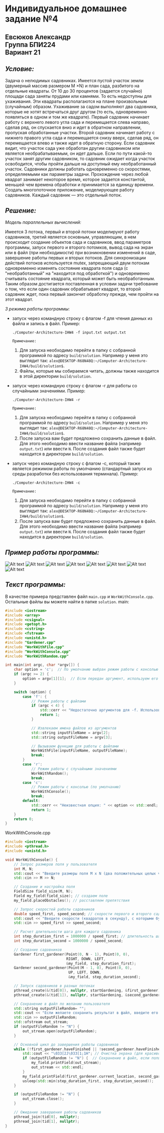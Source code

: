 # Индивидуальное домашнее задание №4
## Евсюков Александр  <br/> Группа БПИ224  <br/> Вариант 21
## _Условие:_ 
Задача о нелюдимых садовниках. Имеется пустой участок земли (двумерный массив размером M ×N) и план сада, разбитого на
отдельные квадраты. От 10 до 30 процентов (задается случайно)
площади сада заняты прудами или камнями. То есть недоступны
для ухаживания. Эти квадраты располагаются на плане произвольным (случайным) образом. Ухаживание за садом выполняют два
садовника, которые не хотят встречаться друг другом (то есть, одновременно появляться в одном и том же квадрате). Первый садовник начинает работу с верхнего левого угла сада и перемещается
слева направо, сделав ряд, он спускается вниз и идет в обратном
направлении, пропуская обработанные участки. Второй садовник
начинает работу с нижнего правого угла сада и перемещается снизу
вверх, сделав ряд, он перемещается влево и также идет в обратную
сторону. Если садовник видит, что участок сада уже обработан другим садовником или является необрабатываемым, он идет дальше.
Если по пути какой-то участок занят другим садовником, то садовник ожидает когда участок освободится, чтобы пройти дальше на
доступный ему необработанный участок. Садовники должны работать одновременно со скоростями, определяемыми как параметры задачи. Прохождение через любой квадрат занимает некоторое время, которое задается константой, меньшей чем времена
обработки и принимается за единицу времени. Создать многопоточное приложение, моделирующее работу садовников. Каждый садовник — это отдельный поток.

## _Решение:_
_Модель параллельных вычислений:_

Имеется 3 потока, первый и второй потоки моделируют работу садовников, третий является основным, управляющим, в нем происходит создание объектов сада и садовников, ввод параметров программы, запуск первого и второго потомков, вывод сада на экран или в файл (при необходимости) при возникновении изменений в саде, завершение работы первых и вторых потоков. Для синхронизации действий потоков используется mutex, запрещающий двум потокам одновременно изменять состояние квадрата поля сада (с "необработанный" на "находится под обработкой") и одновременно считывать состояние квадрата, который может быть необработанным. Таким образом достигается поставленная в условии задачи требование о том, что если один садовник обрабатывает квадрат, то второй садовник ждет, пока первый закончит обработку прежде, чем пройти на этот квадрат.

_3 режима работы программы_:
* запуск через командную строку с флагом -f для чтения данных из файла и запись в файл. Пример:
    ```
    ./Computer-Architecture-IHW4 -f input.txt output.txt
    ```
    `Примечание: `
    1. Для запуска необходимо перейти в папку с собранной программой по адресу `build/solution`. Например у меня это выглядит так: `alex@DESKTOP-R68N48Q:~/Computer-Architecture-IHW4/build/solution$`. 
    2. Файлы, которые мы собираемся читать, должны также находится в этой директории `build/solution`. 

* запуск через командную строку с флагом -r для работы со случайными значениями. Пример:
    ```
    ./Computer-Architecture-IHW4 -r
    ```
    `Примечание: `
    1. Для запуска необходимо перейти в папку с собранной программой по адресу `build/solution`. Например у меня это выглядит так: `alex@DESKTOP-R68N48Q:~/Computer-Architecture-IHW4/build/solution$`. 
    2. После запуска вам будет предложено сохранить данные в файл. Для этого необходимо ввести название файла (например `output.txt`) или ввести `N`. После создания файл также будет находится в директории `build/solution`.

* запуск через командную строку с флагом -с, который также является режимом работы по умолчанию (стандартный запуск из среды разработки без использования терминала). Пример:
    ```
    ./Computer-Architecture-IHW4 -с
    ```
    `Примечание: `
    1. Для запуска необходимо перейти в папку с собранной программой по адресу `build/solution`. Например у меня это выглядит так: `alex@DESKTOP-R68N48Q:~/Computer-Architecture-IHW4/build/solution$`. 
    2. После запуска вам будет предложено сохранить данные в файл. Для этого необходимо ввести название файла (например `output.txt`) или ввести `N`. После создания файл также будет находится в директории `build/solution`.

## _Пример работы программы:_
![Alt text](screenshots/image1.png)
![Alt text](screenshots/image2.png)
![Alt text](screenshots/image3.png)
![Alt text](screenshots/image4.png)
![Alt text](screenshots/image5.png)
![Alt text](screenshots/image6.png)
![Alt text](screenshots/image7.png)
![Alt text](screenshots/image8.png)

## _Текст программы:_
В качестве примера представлен файл `main.cpp` и `WorkWithConsole.cpp`. Остальные файлы вы можете найти в папке `solution`.
main:
``` cpp
#include <iostream>
#include <array>
#include <csignal>
#include <getopt.h>
#include <cstring>
#include <fstream>
#include <unistd.h>
#include "Gardener.cpp"
#include "WorkWithFile.cpp"
#include "WorkWithConsole.cpp"
#include "WorkWithRandom.cpp"

int main(int argc, char *argv[]) {
    char option = 'c';  // По умолчанию выбран режим работы с консолью
    if (argc >= 2) {
        option = argv[1][1];  // Если передан аргумент, используем его как опцию
    }

    switch (option) {
        case 'f': {
            // Режим работы с файлами
            if (argc < 4) {
                std::cerr << "Недостаточно аргументов для -f. Использование: " << argv[0] << " -f <input_file> <output_file>" << std::endl;
                return 1;
            }

            // Извлекаем имена файлов из аргументов
            std::string inputFileName = argv[2];
            std::string outputFileName = argv[3];

            // Вызываем функцию для работы с файлами
            WorkWithFile(inputFileName, outputFileName);
            break;
        }
        case 'r':
            // Режим работы с случайными значениями
            WorkWithRandom();
            break;
        case 'c':
            // Режим работы с консолью (по умолчанию)
            WorkWithConsole();
            break;
        default:
            std::cerr << "Неизвестная опция: " << option << std::endl;
            return 1;
    }
    return 0;
}
```

WorkWithConsole.cpp
``` cpp
#include <iostream>
#include <pthread.h>
#include <unistd.h>

void WorkWithConsole() {
    // Запрос размеров поля у пользователя
    int M, N;
    std::cout << "Введите размеры поля M x N (два положительных целых числа, разделенные пробелом):" << std::endl;
    std::cin >> M >> N;

    // Создание и настройка поля
    FieldSize field_size(M, N);
    Field my_field(field_size); // создаем поле
    my_field.placeObstacles(); // расставляем препятствия

    // Запрос скоростей работы садовников
    double speed_first, speed_second; // скорости первого и второго садовников
    std::cout << "Введите скорости (квадратов в секунду), с которыми будут работать садовники (2 положительных рациональных числа, разделенные пробелом):" << std::endl;
    std::cin >> speed_first >> speed_second;

    // Расчет длительности шага для каждого садовника
    int step_duration_first = 1000000 / speed_first; // длительность шага соответствующего садовника
    int step_duration_second = 1000000 / speed_second;

    // Создание садовников
    Gardener first_gardener(Point(0, N - 1), Point(0, 0),
                            RIGHT, DOWN, LEFT,
                            &my_field, step_duration_first);
    Gardener second_gardener(Point(M - 1, 0), Point(0, 0),
                             UP, LEFT, DOWN,
                             &my_field, step_duration_second);

    // Запуск садовников в разных потоках
    pthread_create(&(tid[0]), nullptr, startGardening, &first_gardener);
    pthread_create(&(tid[1]), nullptr, startGardening, &second_gardener);

    // Сохранение в файл по желанию пользователя
    std::string outputFileRandom= "";
    std::cout << "Если желаете сохранить результат в файл, введите его название (например 'output.txt'). В противном случае введите N" << std::endl;
    std::cin >> outputFileRandom;
    std::ofstream out_stream; 
    if (outputFileRandom != "N") {
        out_stream.open(outputFileRandom); 
    }

    // Основной цикл до завершения работы садовников
    while (!first_gardener.haveFinished || !second_gardener.haveFinished) {
        std::cout << "\033[2J\033[1;1H"; // Очистка экрана (для красивого вывода)
        if (outputFileRandom != "N") {  // Сохранение в файл, если пользователь согласен
            my_field.printField(out_stream); 
            out_stream << std::endl;
        }
        my_field.printField(first_gardener.current_location, second_gardener.current_location);
        usleep(std::min(step_duration_first, step_duration_second));
    }

    if (outputFileRandom != "N") {
        out_stream.close();
    }

    // Ожидание завершения работы садовников
    pthread_join(tid[0], nullptr);
    pthread_join(tid[1], nullptr);
}
```

